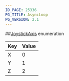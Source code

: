 ```yaml
---
ID_PAGE: 25336
PG_TITLE: AsyncLoop
PG_VERSION: 2.1
---
```

##[JoystickAxis](/classes/2.4/JoystickAxis) enumeration

Key | Value
---|---
X | 0
Y | 1
Z | 2


